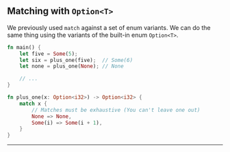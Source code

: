 ## Matching with ```Option<T>``` ##

We previously used ```match``` against a set of enum variants. We can do
the same thing using the variants of the built-in enum ```Option<T>```.

```rust
fn main() {
    let five = Some(5);
    let six = plus_one(five);  // Some(6)
    let none = plus_one(None); // None

    // ...
}

fn plus_one(x: Option<i32>) -> Option<i32> {
    match x {
        // Matches must be exhaustive (You can't leave one out)
        None => None,
        Some(i) => Some(i + 1),
    }
}
```

---

